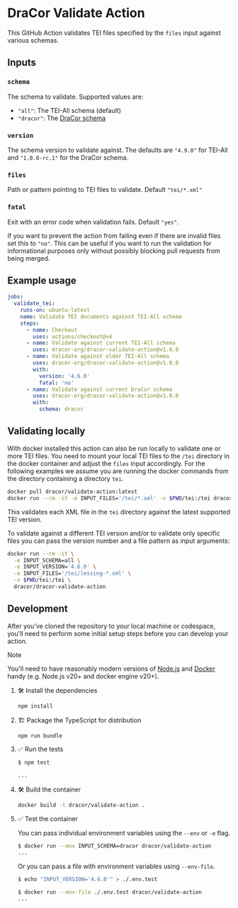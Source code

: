 # DraCor Validate Action

<!-- [![GitHub Super-Linter](https://github.com/cmil/dracor-validate-action/actions/workflows/linter.yml/badge.svg)](https://github.com/super-linter/super-linter)
![Check `dist/`](https://github.com/cmil/dracor-validate-action/actions/workflows/check-dist.yml/badge.svg)
![CI](https://github.com/cmil/dracor-validate-action/actions/workflows/ci.yml/badge.svg)
[![Code Coverage](./badges/coverage.svg)](./badges/coverage.svg) -->

This GitHub Action validates TEI files specified by the `files` input against
various schemas.

## Inputs

### `schema`

The schema to validate. Supported values are:

- `"all"`: The TEI-All schema (default)
- `"dracor"`: The [DraCor schema](https://github.com/dracor-org/dracor-schema)

### `version`

The schema version to validate against. The defaults are `"4.9.0"` for TEI-All
and `"1.0.0-rc.1"` for the DraCor schema.

### `files`

Path or pattern pointing to TEI files to validate. Default `"tei/*.xml"`

### `fatal`

Exit with an error code when validation fails. Default `"yes"`.

If you want to prevent the action from failing even if there are invalid files
set this to `"no"`. This can be useful if you want to run the validation for
informational purposes only without possibly blocking pull requests from being
merged.

## Example usage

```yaml
jobs:
  validate_tei:
    runs-on: ubuntu-latest
    name: Validate TEI documents against TEI-All schema
    steps:
      - name: Checkout
        uses: actions/checkout@v4
      - name: Validate against current TEI-All schema
        uses: dracor-org/dracor-validate-action@v1.0.0
      - name: Validate against older TEI-All schema
        uses: dracor-org/dracor-validate-action@v1.0.0
        with:
          version: '4.6.0'
          fatal: 'no'
      - name: Validate against current DraCor schema
        uses: dracor-org/dracor-validate-action@v1.0.0
        with:
          schema: dracor
```

## Validating locally

With docker installed this action can also be run locally to validate one or
more TEI files. You need to mount your local TEI files to the `/tei` directory
in the docker container and adjust the `files` input accordingly. For the
following examples we assume you are running the docker commands from the
directory containing a directory `tei`.

```sh
docker pull dracor/validate-action:latest
docker run --rm -it -e INPUT_FILES='/tei/*.xml' -v $PWD/tei:/tei dracor/validate-action
```

This validates each XML file in the `tei` directory against the latest supported
TEI version.

To validate against a different TEI version and/or to validate only specific
files you can pass the version number and a file pattern as input arguments:

```sh
docker run --rm -it \
  -e INPUT_SCHEMA=all \
  -e INPUT_VERSION='4.6.0' \
  -e INPUT_FILES='/tei/lessing-*.xml' \
  -v $PWD/tei:/tei \
  dracor/dracor-validate-action
```

## Development

After you've cloned the repository to your local machine or codespace, you'll
need to perform some initial setup steps before you can develop your action.

> [!NOTE]
>
> You'll need to have reasonably modern versions of
> [Node.js](https://nodejs.org) and
> [Docker](https://www.docker.com/get-started/) handy (e.g. Node.js v20+ and
> docker engine v20+).

1. :hammer_and_wrench: Install the dependencies

   ```bash
   npm install
   ```

1. :building_construction: Package the TypeScript for distribution

   ```bash
   npm run bundle
   ```

1. :white_check_mark: Run the tests

   ```bash
   $ npm test

   ...
   ```

1. :hammer_and_wrench: Build the container

   ```bash
   docker build -t dracor/validate-action .
   ```

1. :white_check_mark: Test the container

   You can pass individual environment variables using the `--env` or `-e` flag.

   ```bash
   $ docker run --env INPUT_SCHEMA=dracor dracor/validate-action
   ...
   ```

   Or you can pass a file with environment variables using `--env-file`.

   ```bash
   $ echo "INPUT_VERSION='4.6.0'" > ./.env.test

   $ docker run --env-file ./.env.test dracor/validate-action
   ...
   ```
